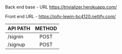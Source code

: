 Back end base - URL https://trivializer.herokuapp.com/

Front end URL - https://jolly-lewin-bc4120.netlify.com/

| API PATH      | METHOD        | 
| ------------- |:-------------:|
| /signin       | POST          |
| /signup       | POST          |